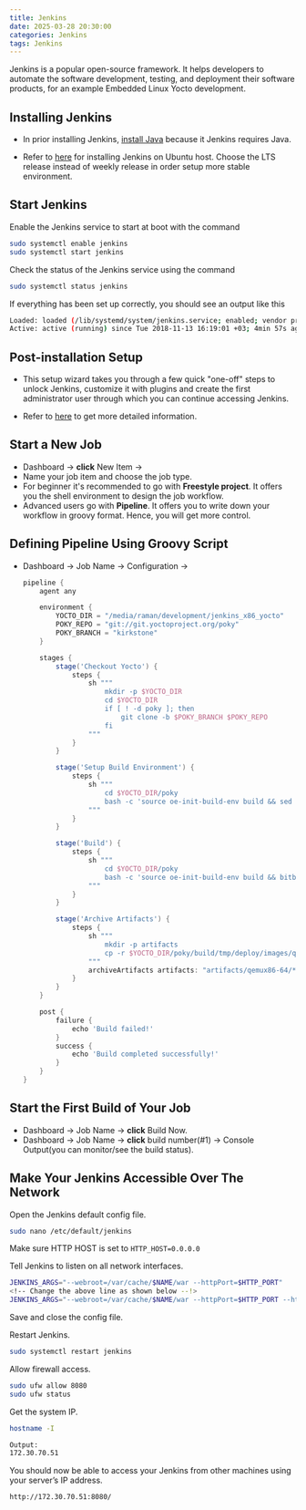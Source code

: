```yaml
---
title: Jenkins
date: 2025-03-28 20:30:00
categories: Jenkins
tags: Jenkins
---
```




Jenkins is a popular open-source framework. It helps developers to automate the software development, testing, and deployment  their software products, for an example Embedded Linux Yocto development.



## Installing Jenkins

- In prior installing Jenkins, [install Java](https://www.jenkins.io/doc/book/installing/linux/#installation-of-java) because it Jenkins requires Java.

- Refer to [here](https://www.jenkins.io/doc/book/installing/linux/#debianubuntu) for installing Jenkins on Ubuntu host. Choose the LTS release instead of weekly release in order setup more stable environment.



## Start Jenkins

Enable the Jenkins service to start at boot with the command

```bash
sudo systemctl enable jenkins
sudo systemctl start jenkins
```

Check the status of the Jenkins service using the command

```bash
sudo systemctl status jenkins
```

If everything has been set up correctly, you should see an output like this

```bash
Loaded: loaded (/lib/systemd/system/jenkins.service; enabled; vendor preset: enabled)
Active: active (running) since Tue 2018-11-13 16:19:01 +03; 4min 57s ago
```



## Post-installation Setup

- This setup wizard takes you through a few quick "one-off" steps to unlock Jenkins, customize it with plugins and create the first administrator user through which you can continue accessing Jenkins.

- Refer to [here](https://www.jenkins.io/doc/book/installing/linux/#setup-wizard) to get more detailed information.



## Start a New Job

- Dashboard -> **click** New Item -> 
- Name your job item and choose the job type.
- For beginner it's recommended to go with **Freestyle project**. It offers you the shell environment to design the job workflow.
- Advanced users go with **Pipeline**. It offers you to write down your workflow in groovy format. Hence, you will get more control.



## Defining Pipeline Using Groovy Script

- Dashboard -> Job Name -> Configuration ->

  ```groovy
  pipeline {
      agent any
  
      environment {
          YOCTO_DIR = "/media/raman/development/jenkins_x86_yocto"
          POKY_REPO = "git://git.yoctoproject.org/poky"
          POKY_BRANCH = "kirkstone"
      }
  
      stages {
          stage('Checkout Yocto') {
              steps {
                  sh """
                      mkdir -p $YOCTO_DIR
                      cd $YOCTO_DIR
                      if [ ! -d poky ]; then
                          git clone -b $POKY_BRANCH $POKY_REPO
                      fi
                  """
              }
          }
  
          stage('Setup Build Environment') {
              steps {
                  sh """
                      cd $YOCTO_DIR/poky
                      bash -c 'source oe-init-build-env build && sed -i "s/^MACHINE ?=.*/MACHINE ??= \\"qemux86-64\\"/" conf/local.conf'
                  """
              }
          }
  
          stage('Build') {
              steps {
                  sh """
                      cd $YOCTO_DIR/poky
                      bash -c 'source oe-init-build-env build && bitbake core-image-minimal'
                  """
              }
          }
  
          stage('Archive Artifacts') {
              steps {
                  sh """
                      mkdir -p artifacts
                      cp -r $YOCTO_DIR/poky/build/tmp/deploy/images/qemux86-64 ./artifacts/
                  """
                  archiveArtifacts artifacts: "artifacts/qemux86-64/**/*", fingerprint: true
              }
          }
      }
  
      post {
          failure {
              echo 'Build failed!'
          }
          success {
              echo 'Build completed successfully!'
          }
      }
  }
  
  ```



## Start the First Build of Your Job

- Dashboard -> Job Name -> **click** Build Now.
- Dashboard -> Job Name -> **click** build number(#1) -> Console Output(you can monitor/see the build status).



## Make Your Jenkins Accessible Over The Network

Open the Jenkins default config file.

```bash
sudo nano /etc/default/jenkins
```

Make sure HTTP HOST is set to `HTTP_HOST=0.0.0.0`

Tell Jenkins to listen on all network interfaces.

```bash
JENKINS_ARGS="--webroot=/var/cache/$NAME/war --httpPort=$HTTP_PORT"
<!-- Change the above line as shown below --!>
JENKINS_ARGS="--webroot=/var/cache/$NAME/war --httpPort=$HTTP_PORT --httpListenAddress=0.0.0.0"
```

Save and close the config file.

Restart Jenkins.

```bash
sudo systemctl restart jenkins
```

Allow firewall access.

```bash
sudo ufw allow 8080
sudo ufw status
```

Get the system IP.

```bash
hostname -I

Output:
172.30.70.51
```

You should now be able to access your Jenkins from other machines using your server’s IP address.

```bash
http://172.30.70.51:8080/
```

